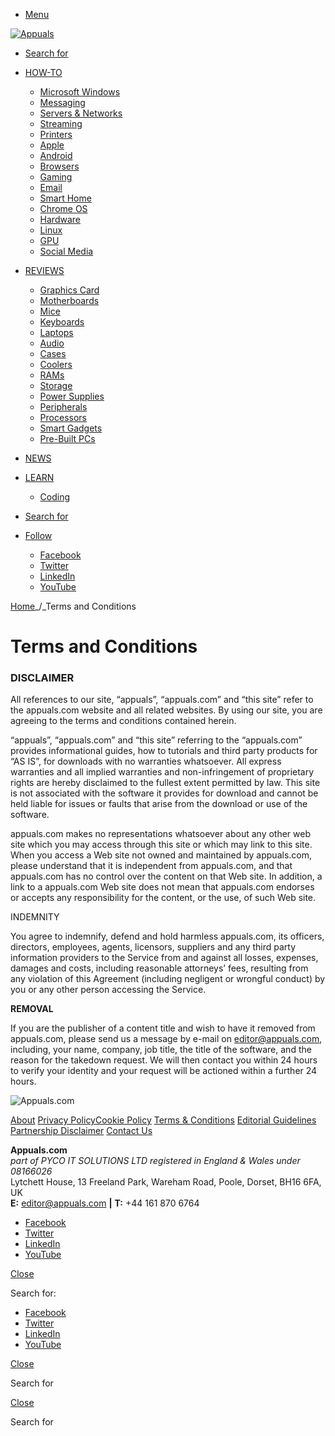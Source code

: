* [Menu](#)

 [![Appuals](https://cdn.appuals.com/wp-content/uploads/2022/10/apuals_new_logo_B-1.png)](https://appuals.com/ "Appuals")

* [Search for](#)

* [HOW-TO](https://appuals.com/howto-home/)
    * [Microsoft Windows](https://appuals.com/windows/)
    * [Messaging](https://appuals.com/messaging/)
    * [Servers & Networks](https://appuals.com/servers-networks/)
    * [Streaming](https://appuals.com/streaming/)
    * [Printers](https://appuals.com/printers/)
    * [Apple](https://appuals.com/apple/)
    * [Android](https://appuals.com/android/)
    * [Browsers](https://appuals.com/browsers/)
    * [Gaming](https://appuals.com/gaming/)
    * [Email](https://appuals.com/email/)
    * [Smart Home](https://appuals.com/smart/)
    * [Chrome OS](https://appuals.com/chrome-os/)
    * [Hardware](https://appuals.com/hardware/)
    * [Linux](https://appuals.com/linux/)
    * [GPU](https://appuals.com/gpu/)
    * [Social Media](https://appuals.com/social-media/)
* [REVIEWS](https://appuals.com/reviews-home/)
    * [Graphics Card](https://appuals.com/reviews/graphics-card/)
    * [Motherboards](https://appuals.com/reviews/motherboards/)
    * [Mice](https://appuals.com/reviews/mice/)
    * [Keyboards](https://appuals.com/reviews/keyboards/)
    * [Laptops](https://appuals.com/reviews/laptops/)
    * [Audio](https://appuals.com/reviews/audio-reviews/)
    * [Cases](https://appuals.com/reviews/cases/)
    * [Coolers](https://appuals.com/reviews/coolers/)
    * [RAMs](https://appuals.com/reviews/memory/)
    * [Storage](https://appuals.com/reviews/storage/)
    * [Power Supplies](https://appuals.com/reviews/power-supplies/)
    * [Peripherals](https://appuals.com/reviews/peripherals/)
    * [Processors](https://appuals.com/reviews/processors/)
    * [Smart Gadgets](https://appuals.com/reviews/smart-gadgets/)
    * [Pre-Built PCs](https://appuals.com/reviews/pre-built-pcs/)
* [NEWS](https://appuals.com/news/)
* [LEARN](https://appuals.com/learn/)
    * [Coding](https://appuals.com/learn/coding/)

* [Search for](#)
* [Follow](#)
    * [Facebook](https://facebook.com/appuals)
    * [Twitter](https://twitter.com/appuals)
    * [LinkedIn](https://www.linkedin.com/company/appuals/)
    * [YouTube](https://www.youtube.com/channel/UCR--2QnA0vYBfqsmSI3pQ9g)

[Home](https://appuals.com/)_/_Terms and Conditions

Terms and Conditions
====================

### **DISCLAIMER**

All references to our site, “appuals”, “appuals.com” and “this site” refer to the appuals.com website and all related websites. By using our site, you are agreeing to the terms and conditions contained herein.

“appuals”, “appuals.com” and “this site” referring to the “appuals.com” provides informational guides, how to tutorials and third party products for “AS IS”, for downloads with no warranties whatsoever. All express warranties and all implied warranties and non-infringement of proprietary rights are hereby disclaimed to the fullest extent permitted by law. This site is not associated with the software it provides for download and cannot be held liable for issues or faults that arise from the download or use of the software.

appuals.com makes no representations whatsoever about any other web site which you may access through this site or which may link to this site. When you access a Web site not owned and maintained by appuals.com, please understand that it is independent from appuals.com, and that appuals.com has no control over the content on that Web site. In addition, a link to a appuals.com Web site does not mean that appuals.com endorses or accepts any responsibility for the content, or the use, of such Web site.

INDEMNITY

You agree to indemnify, defend and hold harmless appuals.com, its officers, directors, employees, agents, licensors, suppliers and any third party information providers to the Service from and against all losses, expenses, damages and costs, including reasonable attorneys’ fees, resulting from any violation of this Agreement (including negligent or wrongful conduct) by you or any other person accessing the Service.

**REMOVAL**

If you are the publisher of a content title and wish to have it removed from appuals.com, please send us a message by e-mail on editor@appuals.com, including, your name, company, job title, the title of the software, and the reason for the takedown request. We will then contact you within 24 hours to verify your identity and your request will be actioned within a further 24 hours.

![Appuals.com](https://cdn.appuals.com/wp-content/uploads/2022/10/apuals_new_logo_B-1.png)

[About](https://appuals.com/about/) [Privacy Policy](https://appuals.com/privacy-policy/)[Cookie Policy](https://appuals.com/cookie-policy/) [Terms & Conditions](https://appuals.com/terms-conditions/) [Editorial Guidelines](https://appuals.com/about/#go-to-editorial-guidelines/) [Partnership Disclaimer](https://appuals.com/partnership-disclaimer/) [Contact Us](https://appuals.com/contact-us/)

**Appuals.com**  
_part of PYCO IT SOLUTIONS LTD registered in England & Wales under 08166026_  
Lytchett House, 13 Freeland Park, Wareham Road, Poole, Dorset, BH16 6FA, UK  
**E:** editor@appuals.com **|** **T:** +44 161 870 6764

* [Facebook](https://facebook.com/appuals)
* [Twitter](https://twitter.com/appuals)
* [LinkedIn](https://www.linkedin.com/company/appuals/)
* [YouTube](https://www.youtube.com/channel/UCR--2QnA0vYBfqsmSI3pQ9g)

[Close](#)

Search for:  

* [Facebook](https://facebook.com/appuals)
* [Twitter](https://twitter.com/appuals)
* [LinkedIn](https://www.linkedin.com/company/appuals/)
* [YouTube](https://www.youtube.com/channel/UCR--2QnA0vYBfqsmSI3pQ9g)

[Close](#)

 Search for

[Close](#)

 Search for